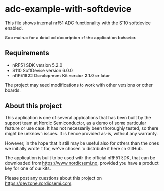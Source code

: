 adc-example-with-softdevice
==================

 This file shows internal nrf51 ADC functionality with the S110 softdevice enabled.

 See main.c for a detailed description of the application behavior. 
 
Requirements
------------
- nRF51 SDK version 5.2.0
- S110 SoftDevice version 6.0.0
- nRF51822 Development Kit version 2.1.0 or later

The project may need modifications to work with other versions or other boards. 

About this project
------------------
This application is one of several applications that has been built by the support team at Nordic Semiconductor, as a demo of some particular feature or use case. It has not necessarily been thoroughly tested, so there might be unknown issues. It is hence provided as-is, without any warranty. 

However, in the hope that it still may be useful also for others than the ones we initially wrote it for, we've chosen to distribute it here on GitHub. 

The application is built to be used with the official nRF51 SDK, that can be downloaded from https://www.nordicsemi.no, provided you have a product key for one of our kits.

Please post any questions about this project on https://devzone.nordicsemi.com.
